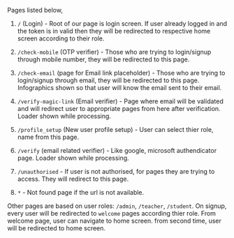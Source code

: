 Pages listed below,
1. `/` (Login) - Root of our page is login screen. If user already logged in and the token is in valid then they will be redirected to respective home screen according to their role.

2. `/check-mobile` (OTP verifier) - Those who are trying to login/signup through mobile number, they will be redirected to this page.

3. `/check-email` (page for Email link placeholder) - Those who are trying to login/signup through email, they will be redirected to this page. Infographics shown so that user will know the email sent to their email.

4. `/verify-magic-link` (Email verifier) - Page where email will be validated and will redirect user to appropriate pages from here after verification. Loader shown while processing.

5. `/profile_setup` (New user profile setup) - User can select thier role, name from this page. 

6. `/verify` (email related verifier) - Like google, microsoft authendicator page.  Loader shown while processing.

7. `/unauthorised` - If user is not authorised, for pages they are trying to access. They will redirect to this page.

8. `*` - Not found page if the url is not available.


Other pages are based on user roles: `/admin`, `/teacher`, `/student`. On signup, every user will be redirected to `welcome` pages according thier role. From welcome page, user can navigate to home screen. from second time, user will be redirected to home screen.
